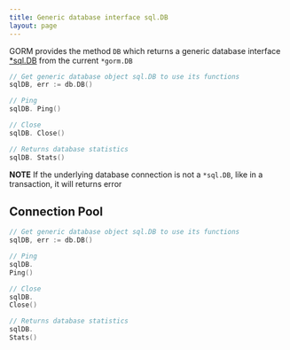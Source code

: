```yaml
---
title: Generic database interface sql.DB
layout: page
---
```


GORM provides the method `DB` which returns a generic database interface [\*sql.DB](https://pkg.go.dev/database/sql#DB) from the current `*gorm.DB`

```go
// Get generic database object sql.DB to use its functions
sqlDB, err := db.DB()

// Ping
sqlDB. Ping()

// Close
sqlDB. Close()

// Returns database statistics
sqlDB. Stats()
```

**NOTE** If the underlying database connection is not a `*sql.DB`, like in a transaction, it will returns error

## Connection Pool

```go
// Get generic database object sql.DB to use its functions
sqlDB, err := db.DB()

// Ping
sqlDB.
Ping()

// Close
sqlDB.
Close()

// Returns database statistics
sqlDB.
Stats()
```
